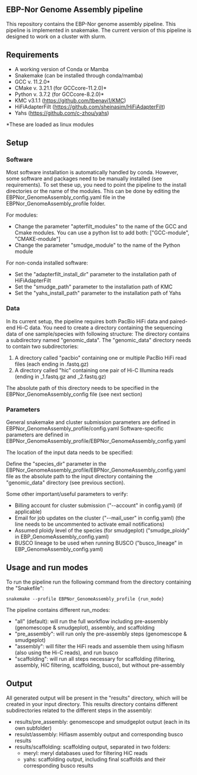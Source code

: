 ## EBP-Nor Genome Assembly pipeline

This repository contains the EBP-Nor genome assembly pipeline. This pipeline is implemented in snakemake.
The current version of this pipeline is designed to work on a cluster with slurm.

## Requirements

- A working version of Conda or Mamba
- Snakemake (can be installed through conda/mamba)
- GCC v. 11.2.0* 
- CMake v. 3.21.1 (for GCCcore-11.2.0)*
- Python v. 3.7.2 (for GCCcore-8.2.0)*
- KMC v3.1.1 (https://github.com/tbenavi1/KMC)
- HiFiAdapterFilt (https://github.com/sheinasim/HiFiAdapterFilt)
- Yahs (https://github.com/c-zhou/yahs)

*These are loaded as linux modules

## Setup

### Software

Most software installation is automatically handled by conda.
However, some software and packages need to be manually installed (see requirements).
To set these up, you need to point the pipeline to the install directories or the name of the modules.
This can be done by editing the EBPNor_GenomeAssembly_config.yaml file in the  EBPNor_GenomeAssembly_profile folder.

For modules:
- Change the parameter "apterfilt_modules" to the name of the GCC and Cmake modules. You can use a python list to add both: ["GCC-module", "CMAKE-module"]
- Change the parameter "smudge_module" to the name of the Python module 

For non-conda installed software:
- Set the "adapterfilt_install_dir" parameter to the installation path of HiFiAdapterFilt
- Set the "smudge_path" parameter to the installation path of KMC
- Set the "yahs_install_path" parameter to the installation path of Yahs

### Data

In its current setup, the pipeline requires both PacBio HiFi data and paired-end Hi-C data.
You need to create a directory containing the sequencing data of one sample/species with following structure:
The directory contains a subdirectory named "genomic_data".
The "genomic_data" directory needs to contain two subdirectories:
1) A directory called "pacbio" containing one or multiple PacBio HiFi read files (each ending in .fastq.gz)
2) A directory called "hic" containing one pair of Hi-C Illumina reads (ending in _1.fastq.gz and _2.fastq.gz)

The absolute path of this directory needs to be specified in the EBPNor_GenomeAssembly_config file (see next section)


### Parameters

General snakemake and cluster submission parameters are defined in EBPNor_GenomeAssembly_profile/config.yaml
Software-specific parameters are defined in EBPNor_GenomeAssembly_profile/EBPNor_GenomeAssembly_config.yaml

The location of the input data needs to be specified:

Define the "species_dir" parameter in the EBPNor_GenomeAssembly_profile/EBPNor_GenomeAssembly_config.yaml file as the absolute path to the input directory containing the "genomic_data" directory (see previous section).


Some other important/useful parameters to verify:
- Billing account for cluster submission ("--account" in config.yaml) (if applicable)
- Email for job updates on the cluster ("--mail_user" in config.yaml) (the line needs to be uncommented to activate email notifications)
- Assumed ploidy level of the species (for smudgeplot) ("smudge_ploidy" in EBP_GenomeAssembly_config.yaml)
- BUSCO lineage to be used when running BUSCO ("busco_lineage" in EBP_GenomeAssembly_config.yaml)

## Usage and run modes

To run the pipeline run the following command from the directory containing the "Snakefile":

```
snakemake --profile EBPNor_GenomeAssembly_profile {run_mode}
```

The pipeline contains different run_modes:
- "all" (default): will run the full workflow including pre-assembly (genomescope & smudgeplot), assembly, and scaffolding
- "pre_assembly": will run only the pre-assembly steps (genomescope & smudgeplot)
- "assembly": will filter the HiFi reads and assemble them using hifiasm (also using the Hi-C reads), and run busco
- "scaffolding": will run all steps necessary for scaffolding (filtering, assembly, HiC filtering, scaffolding, busco), but without pre-assembly

## Output

All generated output will be present in the "results" directory, which will be created in your input directory.
This results directory contains different subdirectories related to the different steps in the assembly:
- results/pre_assembly: genomescope and smudgeplot output (each in its own subfolder)
- resulst/assembly: Hifiasm assembly output and corresponding busco results
- results/scaffolding: scaffolding output, separated in two folders:
  - meryl: meryl databases used for filtering HiC reads
  - yahs: scaffolding output, including final scaffolds and their corresponding busco results
